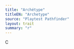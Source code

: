 ```yaml
---
title: "Archétype"
titleEN: "Archetype"
source: "Playtest Pathfinder"
layout: trait
summary: "r"
---
```


C
